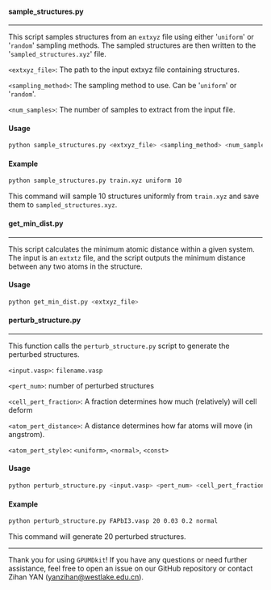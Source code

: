 #### sample_structures.py

---

This script samples structures from an `extxyz` file using either '`uniform`' or '`random`' sampling methods. The sampled structures are then written to the '`sampled_structures.xyz`' file.

`<extxyz_file>`: The path to the input extxyz file containing structures.

`<sampling_method>`: The sampling method to use. Can be '`uniform`' or '`random`'.

`<num_samples>`: The number of samples to extract from the input file.

#### Usage

```sh
python sample_structures.py <extxyz_file> <sampling_method> <num_samples>
```

#### Example

```sh
python sample_structures.py train.xyz uniform 10
```

This command will sample 10 structures uniformly from `train.xyz` and save them to `sampled_structures.xyz`.



#### get_min_dist.py

---

This script calculates the minimum atomic distance within a given system. The input is an `extxtz` file, and the script outputs the minimum distance between any two atoms in the structure.

#### Usage

```bash
python get_min_dist.py <extxyz_file>
```



#### perturb_structure.py

---

This function calls the `perturb_structure.py` script to generate the perturbed structures.

`<input.vasp>`: `filename.vasp`

`<pert_num>`: number of perturbed structures

`<cell_pert_fraction>`: A fraction determines how much (relatively) will cell deform

`<atom_pert_distance>`: A distance determines how far atoms will move (in angstrom).

`<atom_pert_style>`: `<uniform>`, `<normal>`, `<const>`

#### Usage

```sh
python perturb_structure.py <input.vasp> <pert_num> <cell_pert_fraction> <atom_pert_distance> <atom_pert_style>
```

#### Example

```sh
python perturb_structure.py FAPbI3.vasp 20 0.03 0.2 normal
```

This command will generate 20 perturbed structures.



---

Thank you for using `GPUMDkit`! If you have any questions or need further assistance, feel free to open an issue on our GitHub repository or contact Zihan YAN (yanzihan@westlake.edu.cn).
